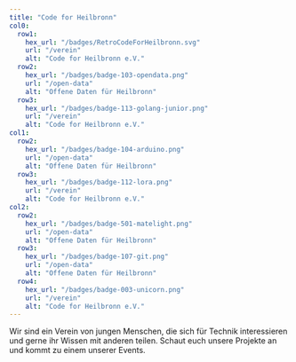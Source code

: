 ```yaml
---
title: "Code for Heilbronn"
col0:
  row1:
    hex_url: "/badges/RetroCodeForHeilbronn.svg"
    url: "/verein"
    alt: "Code for Heilbronn e.V."
  row2:
    hex_url: "/badges/badge-103-opendata.png"
    url: "/open-data"
    alt: "Offene Daten für Heilbronn"
  row3:
    hex_url: "/badges/badge-113-golang-junior.png"
    url: "/verein"
    alt: "Code for Heilbronn e.V."
col1:
  row2:
    hex_url: "/badges/badge-104-arduino.png"
    url: "/open-data"
    alt: "Offene Daten für Heilbronn"
  row3:
    hex_url: "/badges/badge-112-lora.png"
    url: "/verein"
    alt: "Code for Heilbronn e.V."
col2:
  row2:
    hex_url: "/badges/badge-501-matelight.png"
    url: "/open-data"
    alt: "Offene Daten für Heilbronn"
  row3:
    hex_url: "/badges/badge-107-git.png"
    url: "/open-data"
    alt: "Offene Daten für Heilbronn"
  row4:
    hex_url: "/badges/badge-003-unicorn.png"
    url: "/verein"
    alt: "Code for Heilbronn e.V."
---
```


Wir sind ein Verein von jungen Menschen, die sich für Technik interessieren und gerne ihr Wissen mit anderen teilen. Schaut euch unsere Projekte an und kommt zu einem unserer Events.
